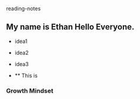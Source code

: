 reading-notes

## My name is Ethan Hello Everyone.
- idea1
- idea2
- idea3 

- ** This is 

### Growth Mindset
